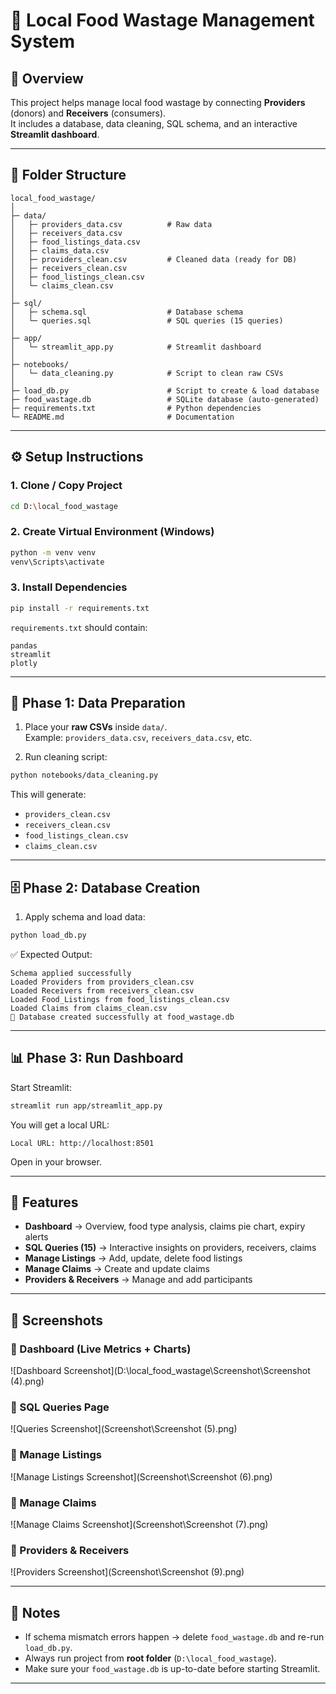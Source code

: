 # 🍲 Local Food Wastage Management System

## 📌 Overview
This project helps manage local food wastage by connecting **Providers** (donors) and **Receivers** (consumers).  
It includes a database, data cleaning, SQL schema, and an interactive **Streamlit dashboard**.

---

## 📂 Folder Structure
```
local_food_wastage/
│
├─ data/
│   ├─ providers_data.csv          # Raw data
│   ├─ receivers_data.csv
│   ├─ food_listings_data.csv
│   ├─ claims_data.csv
│   ├─ providers_clean.csv         # Cleaned data (ready for DB)
│   ├─ receivers_clean.csv
│   ├─ food_listings_clean.csv
│   └─ claims_clean.csv
│
├─ sql/
│   ├─ schema.sql                  # Database schema
│   └─ queries.sql                 # SQL queries (15 queries)
│
├─ app/
│   └─ streamlit_app.py            # Streamlit dashboard
│
├─ notebooks/
│   └─ data_cleaning.py            # Script to clean raw CSVs
│
├─ load_db.py                      # Script to create & load database
├─ food_wastage.db                 # SQLite database (auto-generated)
├─ requirements.txt                # Python dependencies
└─ README.md                       # Documentation
```

---

## ⚙️ Setup Instructions

### 1. Clone / Copy Project
```bash
cd D:\local_food_wastage
```

### 2. Create Virtual Environment (Windows)
```bash
python -m venv venv
venv\Scripts\activate
```

### 3. Install Dependencies
```bash
pip install -r requirements.txt
```

`requirements.txt` should contain:
```
pandas
streamlit
plotly
```

---

## 🧹 Phase 1: Data Preparation
1. Place your **raw CSVs** inside `data/`.  
   Example: `providers_data.csv`, `receivers_data.csv`, etc.  

2. Run cleaning script:
```bash
python notebooks/data_cleaning.py
```
This will generate:
- `providers_clean.csv`  
- `receivers_clean.csv`  
- `food_listings_clean.csv`  
- `claims_clean.csv`  

---

## 🗄️ Phase 2: Database Creation
1. Apply schema and load data:
```bash
python load_db.py
```
✅ Expected Output:
```
Schema applied successfully
Loaded Providers from providers_clean.csv
Loaded Receivers from receivers_clean.csv
Loaded Food_Listings from food_listings_clean.csv
Loaded Claims from claims_clean.csv
🎉 Database created successfully at food_wastage.db
```

---

## 📊 Phase 3: Run Dashboard
Start Streamlit:
```bash
streamlit run app/streamlit_app.py
```

You will get a local URL:
```
Local URL: http://localhost:8501
```

Open in your browser.

---

## 🚀 Features
- **Dashboard** → Overview, food type analysis, claims pie chart, expiry alerts  
- **SQL Queries (15)** → Interactive insights on providers, receivers, claims  
- **Manage Listings** → Add, update, delete food listings  
- **Manage Claims** → Create and update claims  
- **Providers & Receivers** → Manage and add participants  

---

## 📸 Screenshots

### 🔹 Dashboard (Live Metrics + Charts)
![Dashboard Screenshot](D:\\local_food_wastage\\Screenshot\\Screenshot (4).png)

### 🔹 SQL Queries Page
![Queries Screenshot](Screenshot\Screenshot (5).png)

### 🔹 Manage Listings
![Manage Listings Screenshot](Screenshot\Screenshot (6).png)

### 🔹 Manage Claims
![Manage Claims Screenshot](Screenshot\Screenshot (7).png)

### 🔹 Providers & Receivers
![Providers Screenshot](Screenshot\Screenshot (9).png)

---

## 📝 Notes
- If schema mismatch errors happen → delete `food_wastage.db` and re-run `load_db.py`.
- Always run project from **root folder** (`D:\local_food_wastage`).
- Make sure your `food_wastage.db` is up-to-date before starting Streamlit.

---

